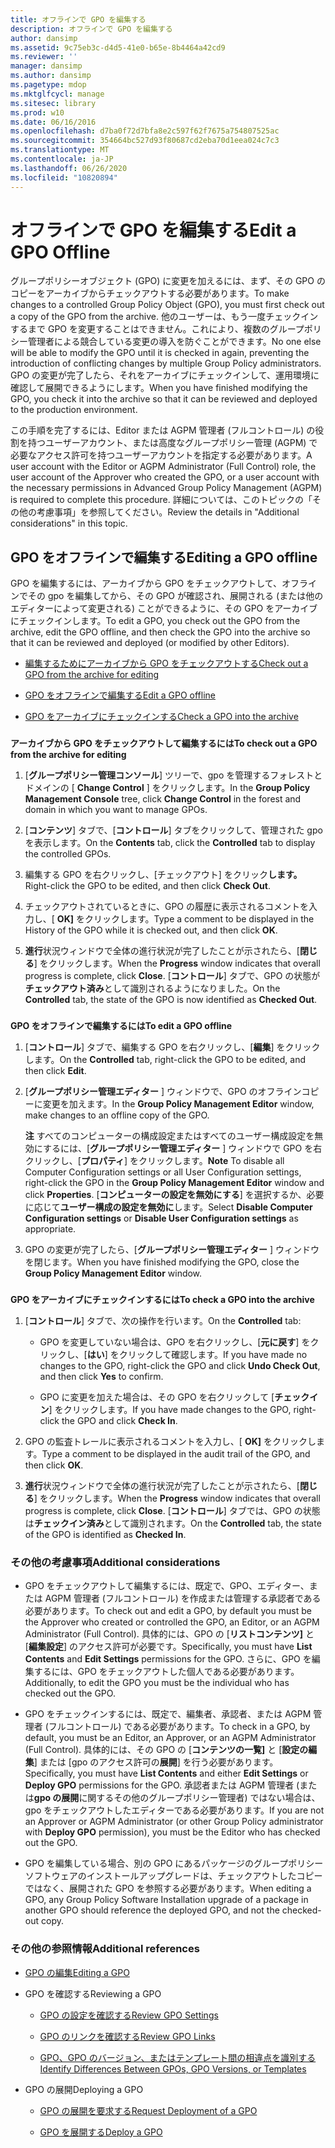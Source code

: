 ```yaml
---
title: オフラインで GPO を編集する
description: オフラインで GPO を編集する
author: dansimp
ms.assetid: 9c75eb3c-d4d5-41e0-b65e-8b4464a42cd9
ms.reviewer: ''
manager: dansimp
ms.author: dansimp
ms.pagetype: mdop
ms.mktglfcycl: manage
ms.sitesec: library
ms.prod: w10
ms.date: 06/16/2016
ms.openlocfilehash: d7ba0f72d7bfa8e2c597f62f7675a754807525ac
ms.sourcegitcommit: 354664bc527d93f80687cd2eba70d1eea024c7c3
ms.translationtype: MT
ms.contentlocale: ja-JP
ms.lasthandoff: 06/26/2020
ms.locfileid: "10820894"
---
```

# <span data-ttu-id="bad13-103">オフラインで GPO を編集する</span><span class="sxs-lookup"><span data-stu-id="bad13-103">Edit a GPO Offline</span></span>


<span data-ttu-id="bad13-104">グループポリシーオブジェクト (GPO) に変更を加えるには、まず、その GPO のコピーをアーカイブからチェックアウトする必要があります。</span><span class="sxs-lookup"><span data-stu-id="bad13-104">To make changes to a controlled Group Policy Object (GPO), you must first check out a copy of the GPO from the archive.</span></span> <span data-ttu-id="bad13-105">他のユーザーは、もう一度チェックインするまで GPO を変更することはできません。これにより、複数のグループポリシー管理者による競合している変更の導入を防ぐことができます。</span><span class="sxs-lookup"><span data-stu-id="bad13-105">No one else will be able to modify the GPO until it is checked in again, preventing the introduction of conflicting changes by multiple Group Policy administrators.</span></span> <span data-ttu-id="bad13-106">GPO の変更が完了したら、それをアーカイブにチェックインして、運用環境に確認して展開できるようにします。</span><span class="sxs-lookup"><span data-stu-id="bad13-106">When you have finished modifying the GPO, you check it into the archive so that it can be reviewed and deployed to the production environment.</span></span>

<span data-ttu-id="bad13-107">この手順を完了するには、Editor または AGPM 管理者 (フルコントロール) の役割を持つユーザーアカウント、または高度なグループポリシー管理 (AGPM) で必要なアクセス許可を持つユーザーアカウントを指定する必要があります。</span><span class="sxs-lookup"><span data-stu-id="bad13-107">A user account with the Editor or AGPM Administrator (Full Control) role, the user account of the Approver who created the GPO, or a user account with the necessary permissions in Advanced Group Policy Management (AGPM) is required to complete this procedure.</span></span> <span data-ttu-id="bad13-108">詳細については、このトピックの「その他の考慮事項」を参照してください。</span><span class="sxs-lookup"><span data-stu-id="bad13-108">Review the details in "Additional considerations" in this topic.</span></span>

## <span data-ttu-id="bad13-109">GPO をオフラインで編集する</span><span class="sxs-lookup"><span data-stu-id="bad13-109">Editing a GPO offline</span></span>


<span data-ttu-id="bad13-110">GPO を編集するには、アーカイブから GPO をチェックアウトして、オフラインでその gpo を編集してから、その GPO が確認され、展開される (または他のエディターによって変更される) ことができるように、その GPO をアーカイブにチェックインします。</span><span class="sxs-lookup"><span data-stu-id="bad13-110">To edit a GPO, you check out the GPO from the archive, edit the GPO offline, and then check the GPO into the archive so that it can be reviewed and deployed (or modified by other Editors).</span></span>

-   [<span data-ttu-id="bad13-111">編集するためにアーカイブから GPO をチェックアウトする</span><span class="sxs-lookup"><span data-stu-id="bad13-111">Check out a GPO from the archive for editing</span></span>](#bkmk-checkout)

-   [<span data-ttu-id="bad13-112">GPO をオフラインで編集する</span><span class="sxs-lookup"><span data-stu-id="bad13-112">Edit a GPO offline</span></span>](#bkmk-edit)

-   [<span data-ttu-id="bad13-113">GPO をアーカイブにチェックインする</span><span class="sxs-lookup"><span data-stu-id="bad13-113">Check a GPO into the archive</span></span>](#bkmk-checkin)

### <a href="" id="bkmk-checkout"></a>

**<span data-ttu-id="bad13-114">アーカイブから GPO をチェックアウトして編集するには</span><span class="sxs-lookup"><span data-stu-id="bad13-114">To check out a GPO from the archive for editing</span></span>**

1.  <span data-ttu-id="bad13-115">[**グループポリシー管理コンソール**] ツリーで、gpo を管理するフォレストとドメインの [ **Change Control** ] をクリックします。</span><span class="sxs-lookup"><span data-stu-id="bad13-115">In the **Group Policy Management Console** tree, click **Change Control** in the forest and domain in which you want to manage GPOs.</span></span>

2.  <span data-ttu-id="bad13-116">[**コンテンツ**] タブで、[**コントロール**] タブをクリックして、管理された gpo を表示します。</span><span class="sxs-lookup"><span data-stu-id="bad13-116">On the **Contents** tab, click the **Controlled** tab to display the controlled GPOs.</span></span>

3.  <span data-ttu-id="bad13-117">編集する GPO を右クリックし、[チェックアウト] をクリック**します。**</span><span class="sxs-lookup"><span data-stu-id="bad13-117">Right-click the GPO to be edited, and then click **Check Out**.</span></span>

4.  <span data-ttu-id="bad13-118">チェックアウトされているときに、GPO の履歴に表示されるコメントを入力し、[ **OK]** をクリックします。</span><span class="sxs-lookup"><span data-stu-id="bad13-118">Type a comment to be displayed in the History of the GPO while it is checked out, and then click **OK**.</span></span>

5.  <span data-ttu-id="bad13-119">**進行**状況ウィンドウで全体の進行状況が完了したことが示されたら、[**閉じる**] をクリックします。</span><span class="sxs-lookup"><span data-stu-id="bad13-119">When the **Progress** window indicates that overall progress is complete, click **Close**.</span></span> <span data-ttu-id="bad13-120">[**コントロール**] タブで、GPO の状態が**チェックアウト済み**として識別されるようになりました。</span><span class="sxs-lookup"><span data-stu-id="bad13-120">On the **Controlled** tab, the state of the GPO is now identified as **Checked Out**.</span></span>

### <a href="" id="bkmk-edit"></a>

**<span data-ttu-id="bad13-121">GPO をオフラインで編集するには</span><span class="sxs-lookup"><span data-stu-id="bad13-121">To edit a GPO offline</span></span>**

1.  <span data-ttu-id="bad13-122">[**コントロール**] タブで、編集する GPO を右クリックし、[**編集**] をクリックします。</span><span class="sxs-lookup"><span data-stu-id="bad13-122">On the **Controlled** tab, right-click the GPO to be edited, and then click **Edit**.</span></span>

2.  <span data-ttu-id="bad13-123">[**グループポリシー管理エディター** ] ウィンドウで、GPO のオフラインコピーに変更を加えます。</span><span class="sxs-lookup"><span data-stu-id="bad13-123">In the **Group Policy Management Editor** window, make changes to an offline copy of the GPO.</span></span>

    <span data-ttu-id="bad13-124">**注** すべてのコンピューターの構成設定またはすべてのユーザー構成設定を無効にするには、[**グループポリシー管理エディター** ] ウィンドウで GPO を右クリックし、[**プロパティ**] をクリックします。</span><span class="sxs-lookup"><span data-stu-id="bad13-124">**Note** To disable all Computer Configuration settings or all User Configuration settings, right-click the GPO in the **Group Policy Management Editor** window and click **Properties**.</span></span> <span data-ttu-id="bad13-125">[**コンピューターの設定を無効にする**] を選択するか、必要に応じて**ユーザー構成の設定を無効に**します。</span><span class="sxs-lookup"><span data-stu-id="bad13-125">Select **Disable Computer Configuration settings** or **Disable User Configuration settings** as appropriate.</span></span>

     

3.  <span data-ttu-id="bad13-126">GPO の変更が完了したら、[**グループポリシー管理エディター** ] ウィンドウを閉じます。</span><span class="sxs-lookup"><span data-stu-id="bad13-126">When you have finished modifying the GPO, close the **Group Policy Management Editor** window.</span></span>

### <a href="" id="bkmk-checkin"></a>

**<span data-ttu-id="bad13-127">GPO をアーカイブにチェックインするには</span><span class="sxs-lookup"><span data-stu-id="bad13-127">To check a GPO into the archive</span></span>**

1.  <span data-ttu-id="bad13-128">[**コントロール**] タブで、次の操作を行います。</span><span class="sxs-lookup"><span data-stu-id="bad13-128">On the **Controlled** tab:</span></span>

    -   <span data-ttu-id="bad13-129">GPO を変更していない場合は、GPO を右クリックし、[**元に戻す**] をクリックし、[**はい**] をクリックして確認します。</span><span class="sxs-lookup"><span data-stu-id="bad13-129">If you have made no changes to the GPO, right-click the GPO and click **Undo Check Out**, and then click **Yes** to confirm.</span></span>

    -   <span data-ttu-id="bad13-130">GPO に変更を加えた場合は、その GPO を右クリックして [**チェックイン**] をクリックします。</span><span class="sxs-lookup"><span data-stu-id="bad13-130">If you have made changes to the GPO, right-click the GPO and click **Check In**.</span></span>

2.  <span data-ttu-id="bad13-131">GPO の監査トレールに表示されるコメントを入力し、[ **OK]** をクリックします。</span><span class="sxs-lookup"><span data-stu-id="bad13-131">Type a comment to be displayed in the audit trail of the GPO, and then click **OK**.</span></span>

3.  <span data-ttu-id="bad13-132">**進行**状況ウィンドウで全体の進行状況が完了したことが示されたら、[**閉じる**] をクリックします。</span><span class="sxs-lookup"><span data-stu-id="bad13-132">When the **Progress** window indicates that overall progress is complete, click **Close**.</span></span> <span data-ttu-id="bad13-133">[**コントロール**] タブでは、GPO の状態は**チェックイン済み**として識別されます。</span><span class="sxs-lookup"><span data-stu-id="bad13-133">On the **Controlled** tab, the state of the GPO is identified as **Checked In**.</span></span>

### <span data-ttu-id="bad13-134">その他の考慮事項</span><span class="sxs-lookup"><span data-stu-id="bad13-134">Additional considerations</span></span>

-   <span data-ttu-id="bad13-135">GPO をチェックアウトして編集するには、既定で、GPO、エディター、または AGPM 管理者 (フルコントロール) を作成または管理する承認者である必要があります。</span><span class="sxs-lookup"><span data-stu-id="bad13-135">To check out and edit a GPO, by default you must be the Approver who created or controlled the GPO, an Editor, or an AGPM Administrator (Full Control).</span></span> <span data-ttu-id="bad13-136">具体的には、GPO の [**リストコンテンツ]** と [**編集設定**] のアクセス許可が必要です。</span><span class="sxs-lookup"><span data-stu-id="bad13-136">Specifically, you must have **List Contents** and **Edit Settings** permissions for the GPO.</span></span> <span data-ttu-id="bad13-137">さらに、GPO を編集するには、GPO をチェックアウトした個人である必要があります。</span><span class="sxs-lookup"><span data-stu-id="bad13-137">Additionally, to edit the GPO you must be the individual who has checked out the GPO.</span></span>

-   <span data-ttu-id="bad13-138">GPO をチェックインするには、既定で、編集者、承認者、または AGPM 管理者 (フルコントロール) である必要があります。</span><span class="sxs-lookup"><span data-stu-id="bad13-138">To check in a GPO, by default, you must be an Editor, an Approver, or an AGPM Administrator (Full Control).</span></span> <span data-ttu-id="bad13-139">具体的には、その GPO の [**コンテンツの一覧]** と [**設定の編集**] または [gpo のアクセス許可の**展開**] を行う必要があります。</span><span class="sxs-lookup"><span data-stu-id="bad13-139">Specifically, you must have **List Contents** and either **Edit Settings** or **Deploy GPO** permissions for the GPO.</span></span> <span data-ttu-id="bad13-140">承認者または AGPM 管理者 (または**gpo の展開**に関するその他のグループポリシー管理者) ではない場合は、gpo をチェックアウトしたエディターである必要があります。</span><span class="sxs-lookup"><span data-stu-id="bad13-140">If you are not an Approver or AGPM Administrator (or other Group Policy administrator with **Deploy GPO** permission), you must be the Editor who has checked out the GPO.</span></span>

-   <span data-ttu-id="bad13-141">GPO を編集している場合、別の GPO にあるパッケージのグループポリシーソフトウェアのインストールアップグレードは、チェックアウトしたコピーではなく、展開された GPO を参照する必要があります。</span><span class="sxs-lookup"><span data-stu-id="bad13-141">When editing a GPO, any Group Policy Software Installation upgrade of a package in another GPO should reference the deployed GPO, and not the checked-out copy.</span></span>

### <span data-ttu-id="bad13-142">その他の参照情報</span><span class="sxs-lookup"><span data-stu-id="bad13-142">Additional references</span></span>

-   [<span data-ttu-id="bad13-143">GPO の編集</span><span class="sxs-lookup"><span data-stu-id="bad13-143">Editing a GPO</span></span>](editing-a-gpo-agpm40.md)

-   <span data-ttu-id="bad13-144">GPO を確認する</span><span class="sxs-lookup"><span data-stu-id="bad13-144">Reviewing a GPO</span></span>

    -   [<span data-ttu-id="bad13-145">GPO の設定を確認する</span><span class="sxs-lookup"><span data-stu-id="bad13-145">Review GPO Settings</span></span>](review-gpo-settings-agpm40.md)

    -   [<span data-ttu-id="bad13-146">GPO のリンクを確認する</span><span class="sxs-lookup"><span data-stu-id="bad13-146">Review GPO Links</span></span>](review-gpo-links-agpm40.md)

    -   [<span data-ttu-id="bad13-147">GPO、GPO のバージョン、またはテンプレート間の相違点を識別する</span><span class="sxs-lookup"><span data-stu-id="bad13-147">Identify Differences Between GPOs, GPO Versions, or Templates</span></span>](identify-differences-between-gpos-gpo-versions-or-templates-agpm40.md)

-   <span data-ttu-id="bad13-148">GPO の展開</span><span class="sxs-lookup"><span data-stu-id="bad13-148">Deploying a GPO</span></span>

    -   [<span data-ttu-id="bad13-149">GPO の展開を要求する</span><span class="sxs-lookup"><span data-stu-id="bad13-149">Request Deployment of a GPO</span></span>](request-deployment-of-a-gpo-agpm40.md)

    -   [<span data-ttu-id="bad13-150">GPO を展開する</span><span class="sxs-lookup"><span data-stu-id="bad13-150">Deploy a GPO</span></span>](deploy-a-gpo-agpm40.md)

 

 





